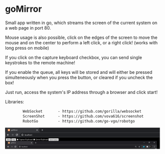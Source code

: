 # goMirror

Small app written in go, which streams the screen of the current system on 
a web page in port 80.

Mouse usage is also possible, click on the edges of the screen to move the mouse
and on the center to perform a left click, or a right click! (works with long press on mobile)

If you click on the capture keyboard checkbox, you can send single keystrokes to the 
remote machine!

If you enable the queue, all keys will be stored and will either be pressed simulteneously
when you press the button, or cleared if you uncheck the box!

Just run, access the system's IP
address through a browser and click start!

Libraries:

            WebSocket       - https://github.com/gorilla/websocket
            ScreenShot      - https://github.com/vova616/screenshot
            RobotGo         - https://github.com/go-vgo/robotgo

![Screenshot](/screenshot.PNG)